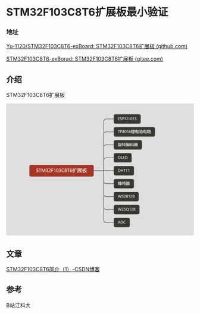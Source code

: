 # STM32F103C8T6扩展板最小验证



### 地址

[Yu-1120/STM32F103C8T6-exBoard: STM32F103C8T6扩展板 (github.com)](https://github.com/Yu-1120/STM32F103C8T6-exBoard)



[STM32F103C8T6-exBorad: STM32F103C8T6扩展板 (gitee.com)](https://gitee.com/its-a-slap/STM32F103C8T6-exBorad)





## 介绍



STM32F103C8T6扩展板



![image-20231217215333487](README.assets/image-20231217215333487.png)







## 文章

[STM32F103C8T6简介（1）-CSDN博客](https://blog.csdn.net/Yu19865187485/article/details/135954195)





## 参考

B站江科大



